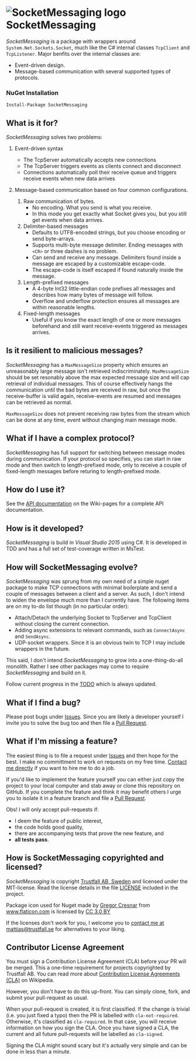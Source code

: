 # ![SocketMessaging logo](https://github.com/aquamoth/SocketMessaging/blob/master/SocketMessaging.png) SocketMessaging

*SocketMessaging* is a package with wrappers around `System.Net.Sockets.Socket`, much like the C# internal classes `TcpClient` and `TcpListener`.
Major benfits over the internal classes are:
* Event-driven design.
* Message-based communication with several supported types of protocols.

### NuGet Installation

    Install-Package SocketMessaging

## What is it for?
*SocketMessaging* solves two problems:

1. Event-driven syntax
	* The TcpServer automatically accepts new connections
	* The TcpServer triggers events as clients connect and disconnect
	* Connections automatically poll their receive queue and triggers receive events when new data arrives

2. Message-based communication based on four common configurations.
	1. Raw communication of bytes. 
		* No encoding. What you send is what you receive.
		* In this mode you get exactly what Socket gives you, but you still get events when data arrives.
	2. Delimiter-based messages
		* Defaults to UTF8-encoded strings, but you choose encoding or send byte-arrays.
		* Supports multi-byte message delimiter. Ending messages with `<CR>` or three dashes is no problem.
		* Can send and receive any message. Delimiters found inside a message are escaped by a customizable escape-code. 
		* The escape-code is itself escaped if found naturally inside the message.
	3. Length-prefixed messages
		* A 4-byte Int32 little-endian code prefixes all messages and describes how many bytes of message will follow.
		* Overflow and underflow protection ensures all messages are within reasonable lengths.
	4. Fixed-length messages
		* Useful if you know the exact length of one or more messages beforehand and still want receive-events triggered as messages arrives.

	
## Is it resilient to malicious messages?
*SocketMessaging* has a `MaxMessageSize` property which ensures an unreasonably large message isn't retrieved indiscriminately.
`MaxMessageSize` should be set resonably above the max expected message size and will cap retrieval of individual messages.
This of course effectively hangs the communication until the bad bytes are received in raw, but once the receive-buffer is valid again,
receive-events are resumed and messages can be retrieved as normal.

`MaxMessageSize` does not prevent receiving raw bytes from the stream which can be done at any time, event without changing main message mode.

	
## What if I have a complex protocol?
*SocketMessaging* has full support for switching between message modes during communication. 
If your protocol so specifies, you can start in raw mode and then switch to length-prefixed mode, 
only to receive a couple of fixed-length messages before returing to length-prefixed mode.
	

## How do I use it?
See the [API documentation](https://github.com/aquamoth/SocketMessaging/wiki/API-documentation) on the Wiki-pages for a complete API documentation.


## How is it developed?
*SocketMessaging* is build in *Visual Studio 2015* using C#. 
It is developed in TDD and has a full set of test-coverage written in MsTest.


## How will SocketMessaging evolve?
*SocketMessaging* was sprung from my own need of a simple nuget package to make TCP connections with minimal boilerplate 
and send a couple of messages between a client and a server. As such, I don't intend to widen the envelope much more 
than I currently have. The following items are on my to-do list though (in no particular order):

* Attach/Detach the underlying Socket to TcpServer and TcpClient without closing the current connection.
* Adding async extensions to relevant commands, such as `ConnectAsync` and `SendAsync`.
* UDP-socket wrappers. Since it is an obvious twin to TCP I may include wrappers in the future.

This said, I don't intend *SocketMessaging* to grow into a one-thing-do-all monolith. 
Rather I see other packages may come to require *SocketMessaging* and build on it.

Follow current progress in the [TODO](https://github.com/aquamoth/SocketMessaging/blob/master/TODO.txt) which is always updated.


## What if I find a bug?
Please post bugs under [Issues](https://github.com/aquamoth/SocketMessaging/issues). 
Since you are likely a developer yourself I invite you to solve the bug too and then file a [Pull Request](https://github.com/aquamoth/SocketMessaging/pulls).


## What if I'm missing a feature?
The easiest thing is to file a request under [Issues](https://github.com/aquamoth/SocketMessaging/issues) and then hope for the best.
I make no committment to work on requests on my free time. [Contact me directly](mailto:mattias@trustfall.se) if you want to hire me to do a job.

If you'd like to implement the feature yourself you can either just copy the project to your local computer and stab away or clone this repository on GitHub.
If you complete the feature and think it may benefit others I urge you to isolate it in a feature branch and file a [Pull Request](https://github.com/aquamoth/SocketMessaging/pulls).

Obs! I will only accept pull-requests if:
* I deem the feature of public interest, 
* the code holds good quality, 
* there are accompanying tests that prove the new feature, and 
* **all tests pass**.


## How is SocketMessaging copyrighted and licensed?
*SocketMessaging* is copyright [Trustfall AB, Sweden](http://www.trustfall.se) and licensed under the MIT-license. 
Read the license details in the file [LICENSE](https://github.com/aquamoth/SocketMessaging/blob/master/LICENSE) included in the project.

Package icon used for Nuget made by <a href="http://www.flaticon.com/authors/gregor-cresnar" title="Gregor Cresnar">Gregor Cresnar</a> 
from <a href="http://www.flaticon.com" title="Flaticon">www.flaticon.com</a> 
is licensed by <a href="http://creativecommons.org/licenses/by/3.0/" title="Creative Commons BY 3.0" target="_blank">CC 3.0 BY</a>

If the licenses don't work for you, I welcome you to [contact me at mattias@trustfall.se](mailto:mattias@trustfall.se) for alternatives to your liking.


## Contributor License Agreement
You must sign a Contribution License Agreement (CLA) before your PR will be merged. This a one-time requirement for projects copyrighted by Trustfall AB. You can read more about [Contribution License Agreements (CLA)](https://en.wikipedia.org/wiki/Contributor_License_Agreement) on Wikipedia.

However, you don't have to do this up-front. You can simply clone, fork, and submit your pull-request as usual.

When your pull-request is created, it is first classified. If the change is trivial (i.e. you just fixed a typo) then the PR is labelled with `cla-not-required`. Otherwise, it's classified as `cla-required`. In that case, you will receive information on how you sign the CLA. Once you have signed a CLA, the current and all future pull-requests will be labelled as `cla-signed`.

Signing the CLA might sound scary but it's actually very simple and can be done in less than a minute.
